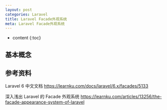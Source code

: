 ```yaml
---
layout: post
categories: Laravel
title: Laravel Facade外观系统
meta: Laravel Facade外观系统
---
```

* content
{:toc}

## 基本概念







## 参考资料

Laravel 6 中文文档 <https://learnku.com/docs/laravel/6.x/facades/5133>

深入浅出 Laravel 的 Facade 外观系统 <https://learnku.com/articles/13256/the-facade-appearance-system-of-laravel> 



